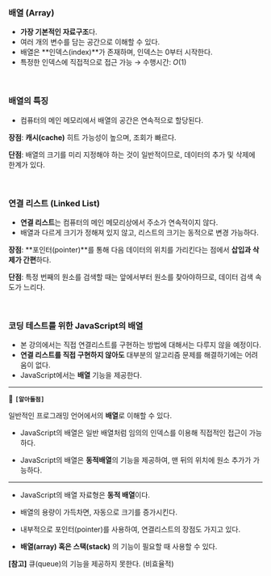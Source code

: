 ### **배열 (Array)**

- **가장 기본적인 자료구조**다.
- 여러 개의 변수를 담는 공간으로 이해할 수 있다.
- 배열은 **인덱스(index)**가 존재하며, 인덱스는 0부터 시작한다.
- 특정한 인덱스에 직접적으로 접근 가능 → 수행시간:  $O(1)$

<br>

### **배열의 특징**

- 컴퓨터의 메인 메모리에서 배열의 공간은 연속적으로 할당된다.

**장점**: **캐시(cache)** 히트 가능성이 높으며, 조회가 빠르다.

**단점**: 배열의 크기를 미리 지정해야 하는 것이 일반적이므로, 데이터의 추가 및 삭제에 한계가 있다.

<br>

### **연결 리스트 (Linked List)**

- **연결 리스트**는 컴퓨터의 메인 메모리상에서 주소가 연속적이지 않다.
- 배열과 다르게 크기가 정해져 있지 않고, 리스트의 크기는 동적으로 변경 가능하다.

**장점**: **포인터(pointer)**를 통해 다음 데이터의 위치를 가리킨다는 점에서 **삽입과 삭제가 간편**하다.

**단점**: 특정 번째의 원소를 검색할 때는 앞에서부터 원소를 찾아야하므로, 데이터 검색 속도가 느리다.

<br>

### **코딩 테스트를 위한 JavaScript의 배열**

- 본 강의에서는 직접 연결리스트를 구현하는 방법에 대해서는 다루지 않을 예정이다.
- **연결 리스트를 직접 구현하지 않아도** 대부분의 알고리즘 문제를 해결하기에는 어려움이 없다.
- JavaScript에서는 **배열** 기능을 제공한다.

---
📌 **`[알아둘점]`**

일반적인 프로그래밍 언어에서의 **배열**로 이해할 수 있다.

- JavaScript의 배열은 일반 배열처럼 임의의 인덱스를 이용해 직접적인 접근이 가능하다.

- JavaScript의 배열은 **동적배열**의 기능을 제공하여, 맨 뒤의 위치에 원소 추가가 가능하다.

---

- JavaScript의 배열 자료형은 **동적 배열**이다.

- 배열의 용량이 가득차면, 자동으로 크기를 증가시킨다.

- 내부적으로 포인터(pointer)를 사용하여, 연결리스트의 장점도 가지고 있다.

- __배열(array) 혹은 스택(stack)__ 의 기능이 필요할 때 사용할 수 있다.

**[참고]** 큐(queue)의 기능을 제공하지 못한다. (비효율적)